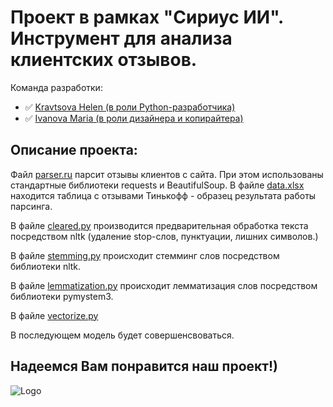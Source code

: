 # Проект в рамках "Сириус ИИ". Инструмент для анализа клиентских отзывов.

Команда разработки: 

- :white_check_mark: [Kravtsova Helen (в роли Python-разработчика)](https://github.com/lenakravt)
- :white_check_mark: [Ivanova Maria (в роли дизайнера и копирайтера)](https://github.com/theivanovamary)

## Описание проекта:
Файл [parser.ru](https://github.com/sirius-my-love/proekt/blob/main/parser.py) парсит отзывы клиентов с сайта. При этом использованы стандартные библиотеки requests и BeautifulSoup.
В файле [data.xlsx](https://github.com/sirius-my-love/proekt/blob/main/data.xlsx) находится таблица с отзывами Тинькофф - образец результата работы парсинга.

В файле [cleared.ру](https://github.com/sirius-my-love/proekt/blob/main/cleared.py) производится предварительная обработка текста посредством nltk (удаление stop-слов, пунктуации, лишних символов.)

В файле [stemming.ру](https://github.com/sirius-my-love/proekt/blob/main/stemming.py) происходит стемминг слов посредством библиотеки nltk.

В файле [lemmatization.py](https://github.com/sirius-my-love/proekt/blob/main/lemmatization.py) происходит лемматизация слов посредством библиотеки pymystem3.

В файле [vectorize.py](https://github.com/sirius-my-love/proekt/blob/main/vectorize.py) 

В последующем модель будет совершенсвоваться.
## Надеемся Вам понравится наш проект!)
![Logo](https://static.theceomagazine.net/wp-content/uploads/2018/09/18094615/2018.08.13_AndrewCannington_AI-revolution-gender-biased_subbed.jpg)
